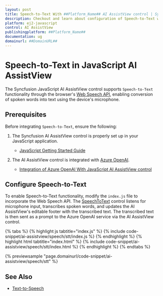 ```yaml
---
layout: post
title: Speech-to-Text With ##Platform_Name## AI AssistView control | Syncfusion
description: Checkout and learn about configuration of Speech-to-Text with Azure OpenAI in ##Platform_Name## AI AssistView control of Syncfusion Essential JS 2 and more.
platform: ej2-javascript
control: AI AssistView 
publishingplatform: ##Platform_Name##
documentation: ug
domainurl: ##DomainURL##
---
```


# Speech-to-Text in JavaScript AI AssistView

The Syncfusion JavaScript AI AssistView control supports `Speech-to-Text` functionality through the browser's [Web Speech API](https://developer.mozilla.org/en-US/docs/Web/API/Web_Speech_API), enabling conversion of spoken words into text using the device's microphone.

## Prerequisites

Before integrating `Speech-to-Text`, ensure the following:

1. The Syncfusion AI AssistView control is properly set up in your JavaScript application.
    - [JavaScript Getting Started Guide](../js/es5-getting-started)

2. The AI AssistView control is integrated with [Azure OpenAI](https://microsoft.github.io/PartnerResources/skilling/ai-ml-academy/resources/openai).
    - [Integration of Azure OpenAI With JavaScript AI AssistView control](../ai-integrations/es5-openai-integration)

## Configure Speech-to-Text

To enable Speech-to-Text functionality, modify the `index.js` file to incorporate the Web Speech API. The [SpeechToText](https://ej2.syncfusion.com/javascript/documentation/speech-to-text/es5-getting-started) control listens for microphone input, transcribes spoken words, and updates the AI AssistView's editable footer with the transcribed text. The transcribed text is then sent as a prompt to the Azure OpenAI service via the AI AssistView control.

{% tabs %}
{% highlight js tabtitle="index.js" %}
{% include code-snippet/ai-assistview/speech/stt/index.js %}
{% endhighlight %}
{% highlight html tabtitle="index.html" %}
{% include code-snippet/ai-assistview/speech/stt/index.html %}
{% endhighlight %}
{% endtabs %}

{% previewsample "page.domainurl/code-snippet/ai-assistview/speech/stt" %}

## See Also

* [Text-to-Speech](./es5-text-to-speech.md)
